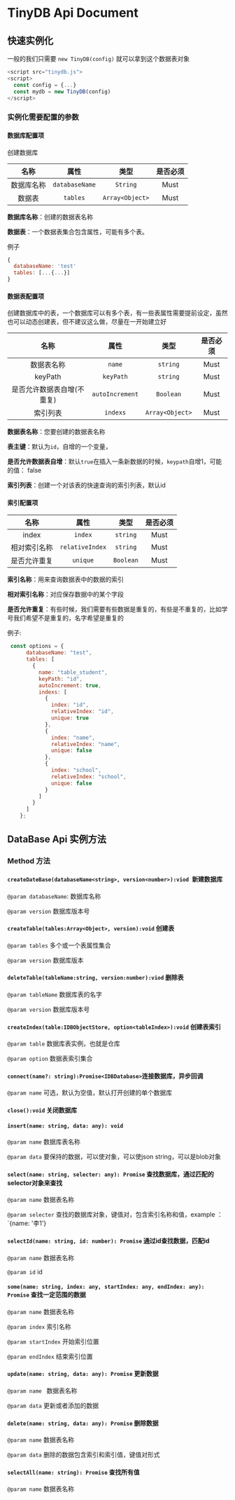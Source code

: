 # TinyDB Api Document

## 快速实例化

一般的我们只需要 `new TinyDB(config)` 就可以拿到这个数据表对象

```javascript
<script src="tinydb.js">
<script>
  const config = {...}
  const mydb = new TinyDB(config)
</script>  
```

###  实例化需要配置的参数

#### 数据库配置项

创建数据库

| 名称 |      属性      |   类型   | 是否必须 |
|:----:| :------------: | :------: | :------: |
| 数据库名称 | `databaseName` | `String` |   Must   |
| 数据表 | `tables` | `Array<Object>` |   Must   |

**数据库名称**：创建的数据表名称

**数据表**：一个数据表集合包含属性，可能有多个表。

例子

```javascript
{
  databaseName: 'test'
  tables: [...{...}]
}
```

#### 数据表配置项

创建数据库中的表，一个数据库可以有多个表，有一些表属性需要提前设定，虽然也可以动态创建表，但不建议这么做，尽量在一开始建立好

|名称|  属性  |   类型   | 是否必须 |
|:---:| :----: | :------: | :------: |
| 数据表名称 | `name` | `string` | Must |
| keyPath | `keyPath` | `string` | Must |
| 是否允许数据表自增(不重复) | `autoIncrement` | `Boolean` | Must |
| 索引列表 | `indexs` | `Array<Object>` | Must |

**数据表名称**：您要创建的数据表名称

**表主键**：默认为`id`，自增的一个变量，

**是否允许数据表自增**：默认`true`在插入一条新数据的时候，`keypath`自增1，可能的值： false

**索引列表**：创建一个对该表的快速查询的索引列表，默认id

#### 索引配置项

|     名称     |      属性       |   类型    | 是否必须 |
| :----------: | :-------------: | :-------: | :------: |
|    index     |     `index`     | `string`  |   Must   |
| 相对索引名称 | `relativeIndex` | `string`  |   Must   |
| 是否允许重复 |    `unique`     | `Boolean` |   Must   |

**索引名称**：用来查询数据表中的数据的索引

**相对索引名称**：对应保存数据中的某个字段

**是否允许重复**：有些时候，我们需要有些数据是重复的，有些是不重复的，比如学号我们希望不是重复的，名字希望是重复的

例子:

```javascript
 const options = {
      databaseName: "test",
      tables: [
        {
          name: "table_student",
          keyPath: "id",
          autoIncrement: true,
          indexs: [
            {
              index: "id",
              relativeIndex: "id",
              unique: true
            },
            {
              index: "name",
              relativeIndex: "name",
              unique: false
            },
            {
              index: "school",
              relativeIndex: "school",
              unique: false
            }
          ]
        }
      ]
    };

```

## DataBase Api 实例方法

### Method 方法

#### `createDateBase(databaseName<string>, version<number>):viod `新建数据库

`@param databaseName`: 数据库名称

`@param version` 数据库版本号

#### `createTable(tables:Array<Object>, version):void` 创建表

`@param tables` 多个或一个表属性集合

`@param version` 数据库版本

#### `deleteTable(tableName:string, version:number):viod` 删除表

`@param tableName` 数据库表的名字

`@param version` 数据库版本号

#### `createIndex(table:IDBObjectStore, option<tableIndex>):void` 创建表索引

`@param table` 数据库表实例，也就是仓库

`@param option` 数据表索引集合

#### `connect(name?: string):Promise<IDBDatabase>`连接数据库，异步回调

`@param name` 可选，默认为空值，默认打开创建的单个数据库

#### `close():void` 关闭数据库

#### `insert(name: string, data: any): void`

`@param name` 数据库表名称

`@param data` 要保持的数据，可以使对象，可以使json string，可以是blob对象



#### `select(name: string, selecter: any): Promise` 查找数据库，通过匹配的selector对象来查找

`@param name` 数据表名称

`@param selecter` 查找的数据库对象，键值对，包含索引名称和值，example ：`{name: '李1'}

#### `selectId(name: string, id: number): Promise` 通过id查找数据，匹配id

`@param name` 数据表名称

`@param id` id

#### `some(name: string, index: any, startIndex: any, endIndex: any): Promise` 查找一定范围的数据

`@param name` 数据表名称

`@param index` 索引名称

`@param startIndex` 开始索引位置

`@param endIndex` 结束索引位置

#### `update(name: string, data: any): Promise` 更新数据

`@param name ` 数据表名称

`@param data` 更新或者添加的数据

#### `delete(name: string, data: any): Promise` 删除数据

`@param name` 数据表名称

`@param data` 删除的数据包含索引和索引值，键值对形式

#### `selectAll(name: string): Promise` 查找所有值

`@param name` 数据表名称